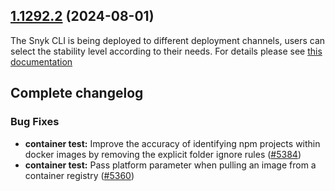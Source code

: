 ## [1.1292.2](https://github.com/snyk/snyk/compare/v1.1292.1...v1.1292.2) (2024-08-01)

The Snyk CLI is being deployed to different deployment channels, users can select the stability level according to their needs. For details please see [this documentation](https://docs.snyk.io/snyk-cli/releases-and-channels-for-the-snyk-cli)

## Complete changelog

### Bug Fixes

- **container test:** Improve the accuracy of identifying npm projects within docker images by removing the explicit folder ignore rules
  ([#5384](https://github.com/snyk/snyk/issues/5384))
- **container test:** Pass platform parameter when pulling an image from a container registry ([#5360](https://github.com/snyk/snyk/issues/5360))
